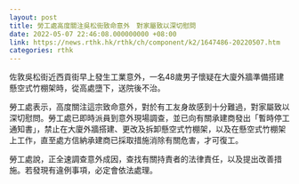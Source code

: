 ```yaml
---
layout: post
title: 勞工處高度關注吳松街致命意外　對家屬致以深切慰問
date: 2022-05-07 22:46:08.000000000 +08:00
link: https://news.rthk.hk/rthk/ch/component/k2/1647486-20220507.htm
categories: rthk
---
```


佐敦吳松街近西貢街早上發生工業意外，一名48歲男子懷疑在大廈外牆準備搭建懸空式竹棚架時，從高處墮下，送院後不治。

勞工處表示，高度關注這宗致命意外，對於有工友身故感到十分難過，對家屬致以深切慰問。勞工處已即時派員到意外現場調查，並已向有關承建商發出「暫時停工通知書」，禁止在大廈外牆搭建、更改及拆卸懸空式竹棚架，以及在懸空式竹棚架上工作，直至處方信納承建商已採取措施消除有關危害，才可復工。

勞工處說，正全速調查意外成因，查找有關持責者的法律責任，以及提出改善措施。若發現有違例事項，必定會依法處理。
